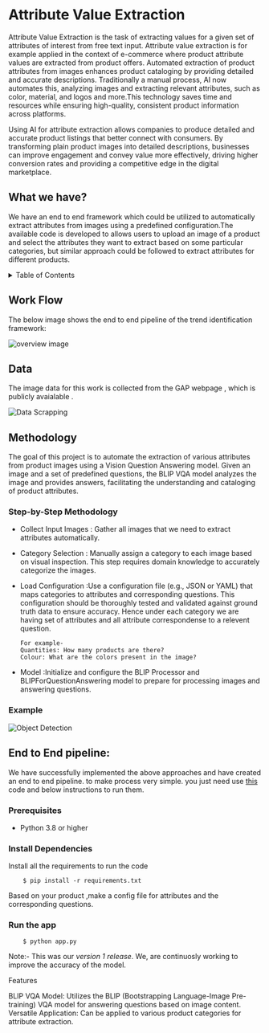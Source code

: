 

# Attribute Value Extraction
Attribute Value Extraction is the task of extracting values for a given set of attributes of interest from free text input. Attribute value extraction is for example applied in the context of e-commerce where product attribute values are extracted from product offers.
Automated extraction of product attributes from images enhances product cataloging by providing detailed and accurate descriptions. Traditionally a manual process, AI now automates this, analyzing images and extracting relevant attributes, such as color, material, and logos and more.This technology saves time and resources while ensuring high-quality, consistent product information across platforms.

Using AI for attribute extraction allows companies to produce detailed and accurate product listings that better connect with consumers. By transforming plain product images into detailed descriptions, businesses can improve engagement and convey value more effectively, driving higher conversion rates and providing a competitive edge in the digital marketplace.

## What we have?
We have an end to end framework which could be utilized to automatically extract attributes from images using a predefined configuration.The available code is developed to  allows users to upload an image of a product and select the attributes they want to extract based on some particular categories, but similar approach could be followed to extract attributes for different products. 



<details>
  <summary>Table of Contents</summary>
  <ol>
    <li><a href>Work Flow</a></li>
    <li>
        <a href>Data</a>
    </li>
    <li><a href>Object Detection Algorithm</a></li>
    <li><a href>Image Segmentation Algorithm</a></li>
    <li><a href>One-shot learning</a></li>
    <li><a href >End to End pipeline</a></li>
    <!-- <li><a href="#contact">Contact</a></li>
    <li><a href="#acknowledgments">Acknowledgments</a></li> -->
  </ol>
</details>


<a name="readme-top"></a>
## Work Flow
The below image shows the end to end pipeline of the trend identification framework:

![overview image](https://user-images.githubusercontent.com/102578442/209826489-ec80d345-be8a-46bc-9136-19499c12d48c.png)






##  Data
The image data for this work is collected from the GAP webpage , which is publicly avaialable .


![Data Scrapping](https://user-images.githubusercontent.com/102578442/209826434-cda8f8f1-bad7-484a-853d-e1ef1d2a4e92.png)


## Methodology

The goal of this project is to automate the extraction of various attributes from product images using a Vision Question Answering model. Given an image and a set of predefined questions, the BLIP VQA model analyzes the image and provides answers, facilitating the understanding and cataloging of product attributes.

### Step-by-Step Methodology
- Collect Input Images :
   Gather all images that we need to extract attributes automatically.
- Category Selection :  Manually assign a category to each image based on visual inspection. This step requires domain knowledge to accurately categorize the images.
- Load Configuration :Use a configuration file (e.g., JSON or YAML) that maps categories to attributes and corresponding questions. This configuration should be thoroughly tested and validated against ground truth data to ensure accuracy. Hence under each category we are having set of attributes and all attribute correspondense to a relevent question. 

      For example-
      Quantities: How many products are there?
      Colour: What are the colors present in the image?

- Model :Initialize and configure the BLIP Processor and BLIPForQuestionAnswering model to prepare for processing images and answering questions.


<div id="top"></div>
<h3 align="left">Example</h3>



![Object Detection](https://user-images.githubusercontent.com/102578442/209826531-942438c8-ab02-46e3-819a-29affe95ebe0.png)






## End to End pipeline:
We have successfully implemented the above approaches and have created an end to end pipeline. to make process very simple. you just need use [this](https://github.com/tpjesudhas/cv_component/blob/main/usecases/ImageTrendAnalysis/App.py) code and below instructions to run them.
### Prerequisites

- Python 3.8 or higher
### Install Dependencies

Install all the requirements to run the code

        $ pip install -r requirements.txt
        
Based on your product ,make a config file for attributes and the corresponding questions. 

### Run the app
 
        $ python app.py
        


Note:- This was our *version 1 release*. We, are continuosly working to improve the accuracy of the model.




Features

BLIP VQA Model: Utilizes the BLIP (Bootstrapping Language-Image Pre-training) VQA model for answering questions based on image content.
Versatile Application: Can be applied to various product categories for attribute extraction.
